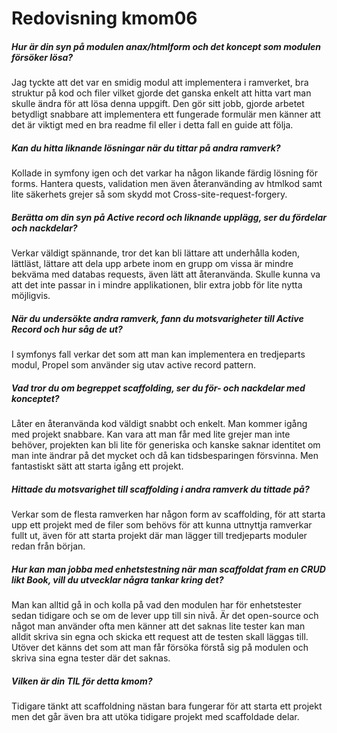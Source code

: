 ---
---
Redovisning kmom06
=========================

##### Hur är din syn på modulen anax/htmlform och det koncept som modulen försöker lösa?
Jag tyckte att det var en smidig modul att implementera i ramverket, bra struktur på kod och filer vilket gjorde 
det ganska enkelt att hitta vart man skulle ändra för att lösa denna uppgift.
Den gör sitt jobb, gjorde arbetet betydligt snabbare att implementera ett fungerade formulär men känner att det
är viktigt med en bra readme fil eller i detta fall en guide att följa.

##### Kan du hitta liknande lösningar när du tittar på andra ramverk?
Kollade in symfony igen och det varkar ha någon likande färdig lösning för forms. Hantera quests, validation men även 
återanvänding av htmlkod samt lite säkerhets grejer så som skydd mot Cross-site-request-forgery.
##### Berätta om din syn på Active record och liknande upplägg, ser du fördelar och nackdelar?
Verkar väldigt spännande, tror det kan bli lättare att underhålla koden, lättläst, lättare att dela upp arbete inom en grupp
om vissa är mindre bekväma med databas requests, även lätt att återanvända.
Skulle kunna va att det inte passar in i mindre applikationen, blir extra jobb för lite nytta möjligvis.
##### När du undersökte andra ramverk, fann du motsvarigheter till Active Record och hur såg de ut?
I symfonys fall verkar det som att man kan implementera en tredjeparts modul, Propel som använder sig utav active record pattern.
##### Vad tror du om begreppet scaffolding, ser du för- och nackdelar med konceptet?
Låter en återanvända kod väldigt snabbt och enkelt. Man kommer igång med projekt snabbare.
Kan vara att man får med lite grejer man inte behöver, projekten kan bli lite för generiska och kanske saknar identitet om man inte ändrar på det mycket och då kan tidsbesparingen försvinna. Men fantastiskt sätt att starta igång ett projekt.
##### Hittade du motsvarighet till scaffolding i andra ramverk du tittade på?
Verkar som de flesta ramverken har någon form av scaffolding, för att starta upp ett projekt med de filer som behövs för att kunna uttnyttja ramverkar fullt ut, även för att starta projekt där man lägger till tredjeparts moduler redan från början.

##### Hur kan man jobba med enhetstestning när man scaffoldat fram en CRUD likt Book, vill du utvecklar några tankar kring det?
Man kan alltid gå in och kolla på vad den modulen har för enhetstester sedan tidigare och se om de lever upp till sin nivå.
Är det open-source och något man använder ofta men känner att det saknas lite tester kan man alldit skriva sin egna och skicka ett request att de testen skall läggas till.
Utöver det känns det som att man får försöka förstå sig på modulen och skriva sina egna tester där det saknas.

##### Vilken är din TIL för detta kmom?
Tidigare tänkt att scaffoldning nästan bara fungerar för att starta ett projekt men det går även bra att utöka 
tidigare projekt med scaffoldade delar. 
